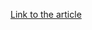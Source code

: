 [Link to the article](https://www.securityweek.com/man-who-stole-and-laundered-roughly-1b-in-bitcoin-is-sentenced-to-5-years-in-prison/)
